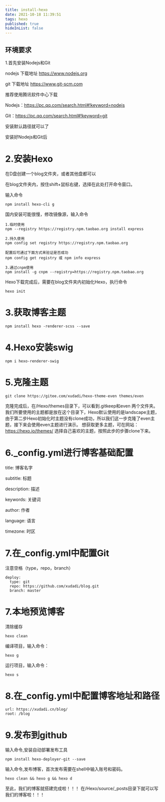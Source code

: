 ```yaml
---
title: install-hexo
date: 2021-10-18 11:39:51
tags: hexo
published: true
hideInList: false
---
```


## 环境要求

1.首先安装Nodejs和Git

nodejs 下载地址 https://www.nodejs.org

git 下载地址 https://www.git-scm.com

推荐使用腾讯软件中心下载

Nodejs：https://pc.qq.com/search.html#!keyword=nodejs

Git：https://pc.qq.com/search.html#!keyword=git

安装默认路径就可以了

安装好Nodejs和Git后
<!-- more -->
# 2.安装Hexo

在D盘创建一个blog文件夹，或者其他盘都可以

在blog文件夹内，按住shift+鼠标右键，选择在此处打开命令窗口。

输入命令

```
npm install hexo-cli g
```

国内安装可能很慢，修改镜像源，输入命令
```
1.临时使用
npm --registry https://registry.npm.taobao.org install express

2.持久使用
npm config set registry https://registry.npm.taobao.org

配置后可通过下面方式来验证是否成功
npm config get registry 或 npm info express

3.通过cnpm使用
npm install -g cnpm --registry=https://registry.npm.taobao.org
```

Hexo下载完成后，需要在blog文件夹内初始化Hexo，执行命令

```
hexo init
```

# 3.获取博客主题

```
npm install hexo -renderer-scss --save
```

# 4.Hexo安装swig

```
npm i hexo-renderer-swig
```

# 5.克隆主题

```
git clone https://gitee.com/xudadi/hexo-theme-even themes/even
```

克隆完成后，在/Hexo/themes目录下，可以看到.gitkeep和even 两个文件夹。
我们所要使用的主题都是放在这个目录下，Hexo默认使用的是landscape主题，由于第二步Hexo初始化时主题没有clone成功，所以我们这一步克隆了even主题，接下来会使用even主题进行演示。
想获取更多主题，可在网站：https://hexo.io/themes/ 选择自己喜欢的主题，按照此步的步骤clone下来。

# 6._config.yml进行博客基础配置

title: 博客名字

subtitle: 标题

description: 描述

keywords: 关键词

author: 作者

language: 语言

timezone: 时区

# 7.在_config.yml中配置Git

注意空格（type，repo，branch）

```
deploy:
  type: git
  repo: https://github.com/xudadi/blog.git
  branch: master
```

# 7.本地预览博客

清除缓存

```
hexo clean
```

编译项目，输入命令：
```
hexo g
```

运行项目，输入命令：

```
hexo s
```

# 8.在_config.yml中配置博客地址和路径

```
url: https://xudadi.cn/blog/
root: /blog
```

# 9.发布到github

输入命令,安装自动部署发布工具
```
npm install hexo-deployer-git --save
```

输入命令,发布博客，首次发布需要在shell中输入账号和密码。
```
hexo clean && hexo g && hexo d
```

至此，我们的博客就搭建完成啦！！！
在/Hexo/source/_posts目录下就可以写我们的博客啦！！！
